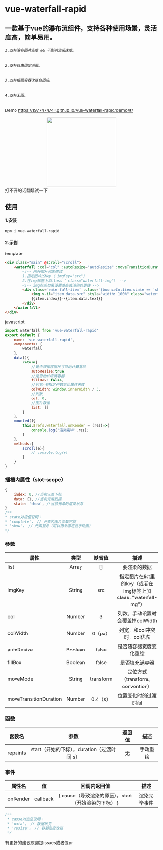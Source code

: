 # vue-waterfall-rapid
## 一款基于vue的瀑布流组件，支持各种使用场景，灵活度高，简单易用。
###### `1.支持没有图片高度 && 不影响渲染速度。`
###### `2.支持自由绑定动画。`
###### `3.支持根据容器改变自适应。`
###### `4.支持无图。`
Demo https://1977474741.github.io/vue-waterfall-rapid/demo/#/
<div align=center ><img width="230" height="230" src="https://pubser-res.zhenai.com/other/temp/202101/25/1616397889193.png"/></div>
打不开的话翻墙试一下

## 使用
#### 1.安装
```javaScript
npm i vue-waterfall-rapid
```
#### 2.示例
template
```html
<div class="main" @scroll="scroll">
    <waterfall :col="col" :autoResize="autoResize" :moveTransitionDuration="0.4" :fillBox="fillBox" :col-width="colWidth" :list="list" ref="waterfall" imgKey="src">
        <!-- 两种图片绑定模式
        1.指定图片的Key（ imgKey="src"）
        2.在img标签上加class（ class="waterfall-img"） -->
        <!-- img标签如果设置宽高会渲染的更快 -->
        <div class="waterfall-item" :class="{bounceIn:item.state == 'show'}" slot-scope="item">
            <img v-if="item.data.src" style="width: 100%" class="waterfall-img" :src="item.data.src">
            {{item.index}}-{{item.data.text}}
        </div>
    </waterfall>
</div>
```

javascript
```javascript
import waterfall from 'vue-waterfall-rapid'
export default {
    name: 'vue-waterfall-rapid',
    components: {
        waterfall
    },
    data(){
        return{
            //是否根据容器尺寸自动计算重绘
            autoResize:true,
            //是否始终填满容器
            fillBox: false,
            //列宽-有指定列数则此属性失效
            colWidth: window.innerWidth / 5,
            //列数
            col: 0,
            //图片数据
            list: []
        }
    },
    mounted(){
        this.$refs.waterfall.onRender = (res)=>{
            console.log('渲染完毕',res);
        }
    },
    methods:{
        scroll(e){
            // console.log(e)
        }
    }
}

```
### 插槽内属性（slot-scope）
```javascript
{
    index: 0, //当前元素下标
    data: {}, //当前元素数据
    state: 'show', //当前元素的渲染状态
}
/**
* state对应值说明：
* 'complete'， // 元素内图片加载完成
* 'show'， // 元素显示（可以用来绑定显示动画）
*/
```

### 参数
| 属性           | 类型   | 缺省值  | 描述  |
| ------------- |:------:|:------:|:-----:|
| list      | Array  | []       |要渲染的数据|
| imgKey    | String | src      |指定图片在list里的key（或者在img标签上加 class="waterfall-img"）|
| col       | Number | 3        |列数，手动设置时会覆盖掉colWidth|
| colWidth  | Number | 0（px）  |列宽，和col冲突时，col优先|
| autoResize| Boolean | false   |是否随容器宽度变化重绘|
| fillBox   | Boolean | false   |是否填充满容器|
| moveMode  | String | transform |定位方式（transform、convention）|
| moveTransitionDuration| Number | 0.4（s）     |位置变化时的过渡时间|

### 函数
| 函数名         | 参数          | 返回值  |描述|
| ------------- |:------:   |:------:|:------:|
| repaints      |  start（开始的下标），duration（过渡时间 s）  |   无   |手动重绘|

### 事件
| 属性名         | 值  | 回调内返回值  |描述|
| ------------- |:------:|:------:|:------:|
| onRender      |  callback  |   { cause（导致渲染的原因），start（开始渲染的下标） }   |渲染完毕事件|

```javascript
/**
 * cause对应值说明：
 * 'data'， // 数据改变
 * 'resize'， // 容器宽度改变
 */
```

有更好的建议欢迎提issues或者提pr
